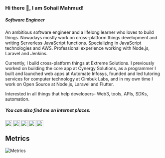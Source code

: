 ### Hi there 👋, I am Sohail Mahmud!

##### ***Software Engineer***

An ambitious software engineer and a lifelong learner who loves to build things. Nowadays mostly work on cross-platform things development and writing Serverless JavaScript functions. Specializing in JavaScript technologies and AWS. Professional experience working with Node.js, Laravel and Jenkins.

Currently, I build cross-platform things at Extreme Solutions. I previously worked on building the core app at Cynergy Solutions, as a programmer I built and launched web apps at Automate Infosys, founded and led tutoring services for computer technology at Cimbuk Labs, and in my own time I work on Open Source at Node.js, Laravel and Flutter.

Interested in all things that help developers- Web3, tools, APIs, SDKs, automation.

##### ***You can also find me on internet places:***
<div>
 <a href="https://www.linkedin.com/in/sohailmahmud/">
  <img align="left" alt="Sohail's LinkdeIn" width="22px" src="https://cdn.jsdelivr.net/npm/simple-icons@v3/icons/linkedin.svg" />
</a>
<a href="https://twitter.com/sohailrman">
  <img align="left" alt="Sohail Mahmud | Twitter" width="22px" src="https://cdn.jsdelivr.net/npm/simple-icons@v3/icons/twitter.svg" />
</a>
<a href="https://sohailrman.medium.com/">
  <img align="left" alt="Sohail's Medium Blog" width="22px" src="https://cdn.jsdelivr.net/npm/simple-icons@v3/icons/medium.svg" />
</a>
 <a href="https://join.skype.com/invite/uZhsXArfp8wG">
  <img align="left" alt="Sohail's Skype" width="22px" src="https://cdn.jsdelivr.net/npm/simple-icons@v3/icons/skype.svg" />
</a>
 <a href="https://t.me/sohailmahmud">
  <img align="left" alt="Sohail's Telegram" width="22px" src="https://cdn.jsdelivr.net/npm/simple-icons@v3/icons/telegram.svg" />
</a>
</div>
<br>

## Metrics
![Metrics](https://metrics.lecoq.io/5ohail?template=classic&followup=1&config.timezone=Asia%2FDhaka)

<!-- A passionate programmer who loves to build things. Nowadays mostly work on Flutter-based cross platform things development and writing Serverless JavaScript functions. Specializing in JavaScript technologies and AWS. Professional experience working with Node.js and Laravel.

* Frontend: HTML, CSS, SASS, Vanilla JS, Flutter
* Backend: PHP, Java, NodeJS, Docker
* Databases: MySQL, Oracle, PostgreSQL, MongoDB
* Cloud Computing: AWS
* CI/CD: Jenkins

Interested in all things that help developers- tools, APIs, SDKs, automation.
--!>

<!--
### My GitHub Stats 📈

<a href="https://github.com/sohailmahmud/sohailmahmud">
  <img align="center" src="https://github-readme-stats.vercel.app/api?username=sohailmahmud&show_icons=true&line_height=27&count_private=true&title_color=ffffff&text_color=c9cacc&icon_color=2bbc8a&bg_color=222428" alt="Sohail's GitHub Stats" />
</a><br />

<a href="https://github.com/sohailmahmud/sohailmahmud">
  <img align="center" src="https://github-readme-streak-stats.herokuapp.com?user=sohailmahmud&theme=soft-green&sideNums=2BBB8A&ring=2BBB8AE6&fire=DD2727&currStreakNum=2BBB8A&border=FFFFFF" alt="Sohail's GitHub Streak" />
</a>
--!>

<!--![](https://github-profile-summary-cards.vercel.app/api/cards/profile-details?username=sohailmahmud&theme=dracula)
--!>

<!--
![Github stats](https://github-readme-stats.vercel.app/api?username=soh4il&show_icons=true)
![Top Langs](https://github-readme-stats.vercel.app/api/top-langs/?username=Soh4il&hide=html&layout=compact)
-->

<!--
[<img src='https://cdn.jsdelivr.net/npm/simple-icons@3.0.1/icons/whatsapp.svg' alt='whatsapp' height='40'>](https://api.whatsapp.com/send?phone=+8801624340883)
[<img src='https://cdn.jsdelivr.net/npm/simple-icons@3.0.1/icons/stackoverflow.svg' alt='stackoverflow' height='40'>](https://stackoverflow.com/users/13858780/sohail)  
[<img src='https://cdn.jsdelivr.net/npm/simple-icons@3.0.1/icons/codeforces.svg' alt='codeforces' height='40'>](https://codeforces.com/profile/__sohail__)  [<img src='https://cdn.jsdelivr.net/npm/simple-icons@3.0.1/icons/hackerrank.svg' alt='hackerrank' height='40'>](https://www.hackerrank.com/sohailsamii)  [<img src='https://cdn.jsdelivr.net/npm/simple-icons@3.0.1/icons/leetcode.svg' alt='leetcode' height='40'>](https://leetcode.com/sohailsamii)  [<img src='https://cdn.jsdelivr.net/npm/simple-icons@3.0.1/icons/gitlab.svg' alt='gitlab' height='40'>](https://gitlab.com/sohailsamii)  [<img src='https://cdn.jsdelivr.net/npm/simple-icons@3.0.1/icons/codepen.svg' alt='codepen' height='40'>](https://codepen.io/sohailsamii)  [<img src='https://cdn.jsdelivr.net/npm/simple-icons@3.0.1/icons/gmail.svg' alt='E-mail' height='40'>](mailto:sohailmahmud@yahoo.com)
[![linkedin badge](https://img.shields.io/badge/Sohail_Mahmud-30302f?style=flat&logo=linkedin)](https://www.linkedin.com/in/sohaiiil)
[![twitter badge](https://img.shields.io/badge/@sohaiilsami-30302f?style=flat&logo=twitter)](https://twitter.com/sohaiilsami)
[![medium badge](https://img.shields.io/badge/Sohail_Mahmud-30302f?style=flat&logo=medium)](https://medium.com/@sohailsamii)
[<img src='https://cdn.jsdelivr.net/npm/simple-icons@3.0.1/icons/icloud.svg' alt='website' height='40'>](https://soh4il.github.io)

- 🔭 I’m currently working on PHP Laravel projects
- 🌱 I’m currently learning Reactjs and node, after that I will try and advance my Python before learning Django.
- 👯 I’m looking to collaborate on Projects and Hackathons
- 🤔 I’m looking for help with Open Source and CP
- 💬 Ask me about anything
- 📫 How to reach me: Follow me on [Twitter](https://www.twitter.com/sohaiilsami), or message me on [LinkedIn](https://www.linkedin.com/in/sohaiiil).
- ⚡ Fun fact: I don't know about funny facts, but the sad fact is that some people believe that your job is to install / reinstall Windows;
#### I like to travel, play music, video games, write and make art in my non-coding time.
#### Things I do when I don't code are sometimes demonstrated [here](https://www.instagram.com/sohaiilsami)
-->
